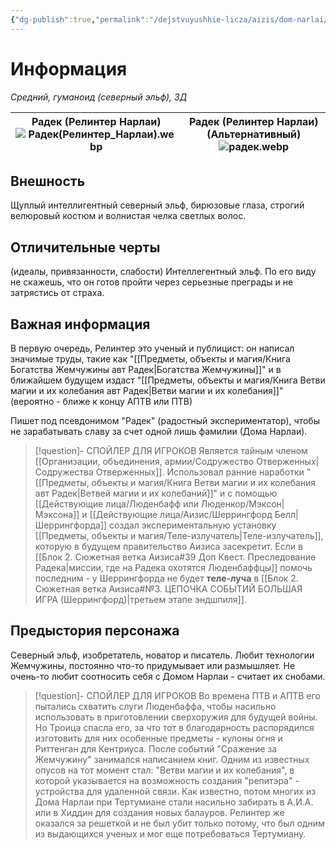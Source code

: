 ```yaml
---
{"dg-publish":true,"permalink":"/dejstvuyushhie-licza/aizis/dom-narlai/radek/","dgPassFrontmatter":true}
---
```


# Информация

*Средний, гуманоид (северный эльф), ЗД*

| Радек (Релинтер Нарлаи)<br>![Радек(Релинтер_Нарлаи).webp](/img/user/%D0%98%D0%B7%D0%BE%D0%B1%D1%80%D0%B0%D0%B6%D0%B5%D0%BD%D0%B8%D1%8F/%D0%A0%D0%B0%D0%B4%D0%B5%D0%BA(%D0%A0%D0%B5%D0%BB%D0%B8%D0%BD%D1%82%D0%B5%D1%80_%D0%9D%D0%B0%D1%80%D0%BB%D0%B0%D0%B8).webp) | Радек (Релинтер Нарлаи) (Альтернативный)<br>![радек.webp](/img/user/%D0%98%D0%B7%D0%BE%D0%B1%D1%80%D0%B0%D0%B6%D0%B5%D0%BD%D0%B8%D1%8F/%D1%80%D0%B0%D0%B4%D0%B5%D0%BA.webp) |
| ----------------------------------------------------------- | ---------------------------------------------------------- |
## Внешность
Щуплый интеллигентный северный эльф, бирюзовые глаза, строгий велюровый костюм и волнистая челка светлых волос.

## Отличительные черты
(идеалы, привязанности, слабости)
Интеллегентный эльф. По его виду не скажешь, что он готов пройти через серьезные преграды и не затрястись от страха.

## Важная информация
В первую очередь, Релинтер это ученый и публицист: он написал значимые труды, такие как "[[Предметы, объекты и магия/Книга Богатства Жемчужины авт Радек\|Богатства Жемчужины]]" и в ближайшем будущем издаст "[[Предметы, объекты и магия/Книга Ветви магии и их колебания авт Радек\|Ветви магии и их колебания]]" (вероятно - ближе к концу АПТВ или ПТВ)

Пишет под псевдонимом "Радек" (радостный экспериментатор), чтобы не зарабатывать славу за счет одной лишь фамилии (Дома Нарлаи).

> [!question]- СПОЙЛЕР ДЛЯ ИГРОКОВ
> Является тайным членом [[Организации, объединения, армии/Содружество Отверженных\|Содружества Отверженных]]. Использовал ранние наработки "[[Предметы, объекты и магия/Книга Ветви магии и их колебания авт Радек\|Ветвей магии и их колебаний]]" и с помощью [[Действующие лица/Люденбафф или Люденкор/Мэксон\|Мэксона]] и [[Действующие лица/Аизис/Шеррингфорд Белл\|Шеррингфорда]] создал экспериментальную установку [[Предметы, объекты и магия/Теле-излучатель\|Теле-излучатель]], которую в будущем правительство Аизиса засекретит.
> Если в [[Блок 2. Сюжетная ветка Аизиса#39 Доп Квест. Преследование Радека\|миссии, где на Радека охотятся Люденбаффцы]] помочь последним - у Шеррингфорда не будет **теле-луча** в [[Блок 2. Сюжетная ветка Аизиса#№3. ЦЕПОЧКА СОБЫТИЙ БОЛЬШАЯ ИГРА (Шеррингфорд)\|третьем этапе эндшпиля]].

## Предыстория персонажа
Северный эльф, изобретатель, новатор и писатель. Любит технологии Жемчужины, постоянно что-то придумывает или размышляет. Не очень-то любит соотносить себя с Домом Нарлаи - считает их снобами. 

> [!question]- СПОЙЛЕР ДЛЯ ИГРОКОВ
> Во времена ПТВ и АПТВ его пытались схватить слуги Люденбаффа, чтобы насильно использовать в приготовлении сверхоружия для будущей войны. Но Троица спасла его, за что тот в благодарность распорядился изготовить для них особенные предметы - кулоны огня и Риттенган для Кентриуса. 
> После событий "Сражение за Жемчужину" занимался написанием книг. Одним из известных опусов на тот момент стал: "Ветви магии и их колебания", в которой указывается на возможность создания "репитэра" - устройства для удаленной связи. Как известно, потом многих из Дома Нарлаи при Тертумиане стали насильно забирать в А.И.А. или в Хиддин для создания новых балауров. Релинтер же оказался за решеткой и не был убит только потому, что был одним из выдающихся ученых и мог еще потребоваться Тертумиану.